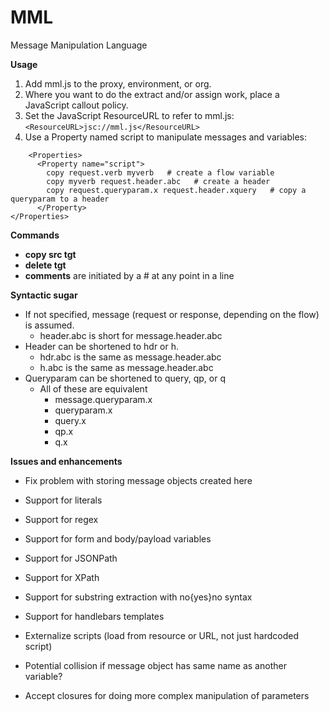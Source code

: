 # MML
Message Manipulation Language


**Usage**

1. Add mml.js to the proxy, environment, or org.
2. Where you want to do the extract and/or assign work, place a JavaScript callout policy.
3. Set the JavaScript ResourceURL to refer to mml.js:
````<ResourceURL>jsc://mml.js</ResourceURL>````
4. Use a Property named script to manipulate messages and variables:
````
    <Properties>
      <Property name="script">
        copy request.verb myverb   # create a flow variable
        copy myverb request.header.abc   # create a header
        copy request.queryparam.x request.header.xquery   # copy a queryparam to a header
      </Property>
</Properties>
````

**Commands**

- **copy src tgt**
- **delete tgt**
- **comments** are initiated by a # at any point in a line

**Syntactic sugar**

- If not specified, message (request or response, depending on the flow) is assumed.
  - header.abc is short for message.header.abc
- Header can be shortened to hdr or h.
  - hdr.abc is the same as message.header.abc
  - h.abc is the same as message.header.abc
- Queryparam can be shortened to query, qp, or q
  - All of these are equivalent
    - message.queryparam.x
    - queryparam.x
    - query.x
    - qp.x
    - q.x

**Issues and enhancements**

- Fix problem with storing message objects created here


- Support for literals
- Support for regex
- Support for form and body/payload variables
- Support for JSONPath
- Support for XPath
- Support for substring extraction with no{yes}no syntax
- Support for handlebars templates
- Externalize scripts (load from resource or URL, not just hardcoded script)
- Potential collision if message object has same name as another variable?
- Accept closures for doing more complex manipulation of parameters
